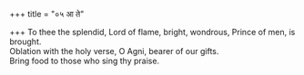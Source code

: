 +++
title = "०५ आ ते"

+++
To thee the splendid, Lord of flame, bright, wondrous, Prince of men, is brought.  
     Oblation with the holy verse, O Agni, bearer of our gifts.  
     Bring food to those who sing thy praise.